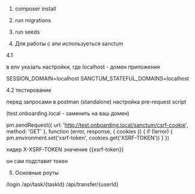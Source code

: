 1. composer install
2. run migrations
3. run seeds

4. Для работы с апи используеться sanctum

4.1 

в env указать настройки, где localhost - домен приложения

SESSION_DOMAIN=localhost
SANCTUM_STATEFUL_DOMAINS=localhost

4.2 тестирование

перед запросами в postman (standalone)
настройка pre-request script

(test.onboarding.local - заменить на ваш домен)

pm.sendRequest({
    url: 'http://test.onboarding.local/sanctum/csrf-cookie',
    method: 'GET'
}, function (error, response, { cookies }) {
    if (!error) {
        pm.environment.set('xsrf-token', cookies.get('XSRF-TOKEN'))
    }
})

хидер
X-XSRF-TOKEN
значение
{{xsrf-token}}

он сам подставит токен

5. Основные роуты

/login
/api/task/{taskId}
/api/transfer/{userId}